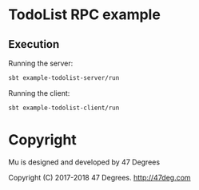 # TodoList RPC example

## Execution

Running the server:

```bash
sbt example-todolist-server/run
```

Running the client:

```bash
sbt example-todolist-client/run
```

[comment]: # (Start Copyright)
# Copyright

Mu is designed and developed by 47 Degrees

Copyright (C) 2017-2018 47 Degrees. <http://47deg.com>

[comment]: # (End Copyright)

